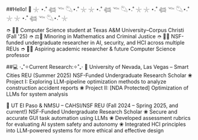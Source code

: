 ##Hello! 👋
𓇼 ⋆.˚ 𓆉 𓆝 𓆡⋆.˚ 𓇼 𓇼 ⋆.˚ 𓆉 𓆝 𓆡⋆.˚ 𓇼 𓇼 ⋆.˚ 𓆉 𓆝 𓆡⋆.˚ 𓇼 𓇼 ⋆.˚ 𓆉 𓆝 𓆡⋆.˚ 𓇼

➮ 👩‍🎓 Computer Science student at Texas A&M University–Corpus Christi (Fall '25)
➮ ⚖️🔢 Minoring in Mathematics and Criminal Justice
➮ 👩‍🔬 NSF-funded undergraduate researcher in AI, security, and HCI across multiple REUs
➮ 👩‍🏫 Aspiring academic researcher & future Computer Science professor

##💻 ‎‧₊˚✧Current Research:✧˚₊‧
📍 University of Nevada, Las Vegas – Smart Cities REU (Summer 2025)
NSF-Funded Undergraduate Research Scholar
  ❀ Project I: Exploring LLM-pipeline optimization methods to analyze construction accident reports
  ❀ Project II: [NDA Protected] Optimization of LLMs for system analysis

📍 UT El Paso & NMSU – CAHSI/NSF REU (Fall 2024 – Spring 2025, and current!)
NSF-Funded Undergraduate Research Scholar
  ❀ Secure and accurate GUI task automation using LLMs
  ❀ Developed assessment rubrics for evaluating AI system safety and autonomy
  ❀ Integrated HCI principles into LLM-powered systems for more ethical and effective design
